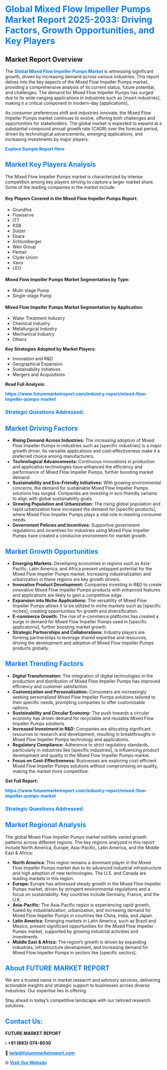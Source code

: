 <h1 style="color: #007BFF;">Global Mixed Flow Impeller Pumps Market Report 2025-2033: Driving Factors, Growth Opportunities, and Key Players</h1>

<section id="overview">
<h2>Market Report Overview</h2>
<p>The <a href="https://www.futuremarketreport.com/industry-report/mixed-flow-impeller-pumps-market" style="color: #007BFF; text-decoration: none;"><strong>Global Mixed Flow Impeller Pumps Market</strong></a> is witnessing significant growth, driven by increasing demand across various industries. This report delves into the key aspects of the Mixed Flow Impeller Pumps market, providing a comprehensive analysis of its current status, future potential, and challenges. The demand for Mixed Flow Impeller Pumps has surged due to its wide-ranging applications in industries such as [insert industries], making it a critical component in modern-day [applications].</p>
<p>As consumer preferences shift and industries innovate, the Mixed Flow Impeller Pumps market continues to evolve, offering both challenges and opportunities for stakeholders. The global market is expected to expand at a substantial compound annual growth rate (CAGR) over the forecast period, driven by technological advancements, emerging applications, and increasing investments by major players.</p>
</section>

<section id="overview">
<p><a href="https://www.futuremarketreport.com/request-sample/reportId=92701" style="color: #007BFF; text-decoration: none;"><strong>Explore Sample Report Here</strong></a></p>
</section>

<section id="key-players">
<h2 style="color: #007BFF;">Market Key Players Analysis</h2>
<p>The Mixed Flow Impeller Pumps market is characterized by intense competition among key players striving to capture a larger market share. Some of the leading companies in the market include:</p>
<h4>Key Players Covered in the Mixed Flow Impeller Pumps Report:</h4>
<ul><li>Grundfos</li><li>Flowserve</li><li>ITT</li><li>KSB</li><li>Sulzer</li><li>Ebara</li><li>Schlumberger</li><li>Weir Group</li><li>Pentair</li><li>Clyde Union</li><li>Vano</li><li>LEO</li></ul>
<h4>Mixed Flow Impeller Pumps Market Segmentation by Type:</h4>
<ul><li>Multi-stage Pump</li><li>Single-stage Pump</li></ul>

<h4>Mixed Flow Impeller Pumps Market Segmentation by Application:</h4>
<ul><li>Water Treatment Industry</li><li>Chemical Industry</li><li>Metallurgical Industry</li><li>Mechanical Industry</li><li>Others</li></ul>
<p><strong>Key Strategies Adopted by Market Players:</strong></p>
<ul>
<li>Innovation and R&D</li>
<li>Geographical Expansion</li>
<li>Sustainability Initiatives</li>
<li>Mergers and Acquisitions</li>
</ul>
</section>

<section>
<p><strong>Read Full Analysis: </strong></p><a href="https://www.futuremarketreport.com/industry-report/mixed-flow-impeller-pumps-market" style="color: #007BFF; text-decoration: none;"><strong>https://www.futuremarketreport.com/industry-report/mixed-flow-impeller-pumps-market</strong></a>
<h3 style="color: #007BFF;">Strategic Questions Addressed:</h3>
</section>

<section id="driving-factors">
<h2 style="color: #007BFF;">Market Driving Factors</h2>
<ul>
<li><strong>Rising Demand Across Industries:</strong> The increasing adoption of Mixed Flow Impeller Pumps in industries such as [specific industries] is a major growth driver. Its versatile applications and cost-effectiveness make it a preferred choice among manufacturers.</li>
<li><strong>Technological Advancements:</strong> Continuous innovations in production and application technologies have enhanced the efficiency and performance of Mixed Flow Impeller Pumps, further boosting market demand.</li>
<li><strong>Sustainability and Eco-Friendly Initiatives:</strong> With growing environmental concerns, the demand for sustainable Mixed Flow Impeller Pumps solutions has surged. Companies are investing in eco-friendly variants to align with global sustainability goals.</li>
<li><strong>Growing Population and Urbanization:</strong> The rising global population and rapid urbanization have increased the demand for [specific products], where Mixed Flow Impeller Pumps plays a vital role in meeting consumer needs.</li>
<li><strong>Government Policies and Incentives:</strong> Supportive government regulations and incentives for industries using Mixed Flow Impeller Pumps have created a conducive environment for market growth.</li>
</ul>
</section>

<section id="growth-opportunities">
<h2 style="color: #007BFF;">Market Growth Opportunities</h2>
<ul>
<li><strong>Emerging Markets:</strong> Developing economies in regions such as Asia-Pacific, Latin America, and Africa present untapped potential for the Mixed Flow Impeller Pumps market. Increasing industrialization and urbanization in these regions are key growth drivers.</li>
<li><strong>Innovative Product Development:</strong> Companies investing in R&D to create innovative Mixed Flow Impeller Pumps products with enhanced features and applications are likely to gain a competitive edge.</li>
<li><strong>Expansion into Niche Applications:</strong> The versatility of Mixed Flow Impeller Pumps allows it to be utilized in niche markets such as [specific niches], creating opportunities for growth and diversification.</li>
<li><strong>E-commerce Growth:</strong> The rise of e-commerce platforms has created a surge in demand for Mixed Flow Impeller Pumps used in [specific applications], further boosting market growth.</li>
<li><strong>Strategic Partnerships and Collaborations:</strong> Industry players are forming partnerships to leverage shared expertise and resources, driving the development and adoption of Mixed Flow Impeller Pumps products globally.</li>
</ul>
</section>

<section id="trending-factors">
<h2 style="color: #007BFF;">Market Trending Factors</h2>
<ul>
<li><strong>Digital Transformation:</strong> The integration of digital technologies in the production and distribution of Mixed Flow Impeller Pumps has improved efficiency and customer satisfaction.</li>
<li><strong>Customization and Personalization:</strong> Consumers are increasingly seeking personalized Mixed Flow Impeller Pumps solutions tailored to their specific needs, prompting companies to offer customizable options.</li>
<li><strong>Sustainability and Circular Economy:</strong> The push towards a circular economy has driven demand for recyclable and reusable Mixed Flow Impeller Pumps solutions.</li>
<li><strong>Increased Investment in R&D:</strong> Companies are allocating significant resources to research and development, resulting in breakthroughs in Mixed Flow Impeller Pumps technology and applications.</li>
<li><strong>Regulatory Compliance:</strong> Adherence to strict regulatory standards, particularly in industries like [specific industries], is influencing product development and quality in the Mixed Flow Impeller Pumps market.</li>
<li><strong>Focus on Cost-Effectiveness:</strong> Businesses are exploring cost-efficient Mixed Flow Impeller Pumps solutions without compromising on quality, making the market more competitive.</li>
</ul>
</section>

<section>
<p><strong>Get Full Report: </strong></p><a href="https://www.futuremarketreport.com/industry-report/mixed-flow-impeller-pumps-market" style="color: #007BFF; text-decoration: none;"><strong>https://www.futuremarketreport.com/industry-report/mixed-flow-impeller-pumps-market</strong></a>
<h3 style="color: #007BFF;">Strategic Questions Addressed:</h3>
</section>


<section id="regional-analysis">
<h2 style="color: #007BFF;">Market Regional Analysis</h2>
<p>The global Mixed Flow Impeller Pumps market exhibits varied growth patterns across different regions. The key regions analyzed in this report include North America, Europe, Asia-Pacific, Latin America, and the Middle East & Africa:</p>
<ul>
<li><strong>North America:</strong> This region remains a dominant player in the Mixed Flow Impeller Pumps market due to its advanced industrial infrastructure and high adoption of new technologies. The U.S. and Canada are leading markets in this region.</li>
<li><strong>Europe:</strong> Europe has witnessed steady growth in the Mixed Flow Impeller Pumps market, driven by stringent environmental regulations and a focus on sustainability. Key countries include Germany, France, and the U.K.</li>
<li><strong>Asia-Pacific:</strong> The Asia-Pacific region is experiencing rapid growth, fueled by industrialization, urbanization, and increasing demand for Mixed Flow Impeller Pumps in countries like China, India, and Japan.</li>
<li><strong>Latin America:</strong> Emerging markets in Latin America, such as Brazil and Mexico, present significant opportunities for the Mixed Flow Impeller Pumps market, supported by growing industrial activities and investments.</li>
<li><strong>Middle East & Africa:</strong> The region’s growth is driven by expanding industries, infrastructure development, and increasing demand for Mixed Flow Impeller Pumps in sectors like [specific sectors].</li>
</ul>
</section>

<footer>
<h2 style="color: #007BFF;">About FUTURE MARKET REPORT</h2>
<p>We are a trusted name in market research and advisory services, delivering actionable insights and strategic support to businesses across diverse industries. Our expertise lies in offering:</p>

<p>Stay ahead in today’s competitive landscape with our tailored research solutions.</p>

<h2 style="color: #007BFF;">Contact Us:</h2>
<p><strong>FUTURE MARKET REPORT</strong></p>
<p>📞 <strong>+91 (883) 074-8030</strong></p>
<p>📧 <strong><a href="mailto:help@futuremarketreport.com" style="color: #007BFF;">help@futuremarketreport.com</a></strong></p>
<p>🌐 <strong><a href="https://www.futuremarketreport.com/" style="color: #007BFF;">Visit Our Website</a></strong></p>
</footer>
